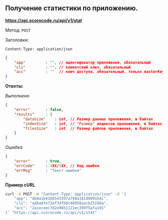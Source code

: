 ## Получение статистики по приложению.

**https://api.scorocode.ru/api/v1/stat**

Метод: `POST`

Заголовки:

`Content-Type: application/json`

```JSON
{
    "app"         : "", // идентификатор приложения, обязательный
    "cli"         : "", // клиентский ключ, обязательный
    "acc"         : ""  // ключ доступа, обязательный, только masterKey
}
```

**Ответы:**

*Выполнено*

```JSON
{
    "error"       : false,
    "results"     : {
        "dataSize"    : int, // Размер данных приложения, в байтах
        "indexSize"   : int, // "Размер" индексов приложения, в байтах
        "filesSize"   : int  // Размер файлов приложения, в байтах
    }
}
```

*Ошибка*

```JSON
{
    "error"       : true,
    "errCode"     : 4XX/5XX, // Код ошибки
    "errMsg"      : "Текст ошибки"
}
```

**Пример cURL**

```bash
curl -X POST -H "Content-Type: application/json" -d '{
    "app": "db8a1b41b8543397a798a181d9891b4c",
    "cli": "ad6a8fe72ef7dfb9c46958aacb15196a",
    "acc": "2aceceec7d2e96b1121ec399f5afa101"
}' "https://api.scorocode.ru/api/v1/stat"
```